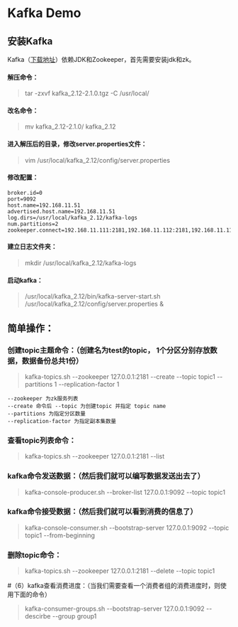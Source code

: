 # Kafka Demo

## 安装Kafka

Kafka（[下载地址](http://kafka.apache.org/downloads.html
)）依赖JDK和Zookeeper，首先需要安装jdk和zk。

#### 解压命令： 
> tar -zxvf kafka_2.12-2.1.0.tgz -C /usr/local/ 

#### 改名命令： 
> mv kafka_2.12-2.1.0/ kafka_2.12 

#### 进入解压后的目录，修改server.properties文件： 
> vim /usr/local/kafka_2.12/config/server.properties 

#### 修改配置： 
```text
broker.id=0 
port=9092 
host.name=192.168.11.51 
advertised.host.name=192.168.11.51 
log.dirs=/usr/local/kafka_2.12/kafka-logs 
num.partitions=2 
zookeeper.connect=192.168.11.111:2181,192.168.11.112:2181,192.168.11.113:2181 
```

#### 建立日志文件夹： 
> mkdir /usr/local/kafka_2.12/kafka-logs 

#### 启动kafka： 
> /usr/local/kafka_2.12/bin/kafka-server-start.sh /usr/local/kafka_2.12/config/server.properties &

## 简单操作： 
### 创建topic主题命令：（创建名为test的topic， 1个分区分别存放数据，数据备份总共1份）
> kafka-topics.sh --zookeeper 127.0.0.1:2181 --create --topic topic1 --partitions 1 --replication-factor 1

```text
--zookeeper 为zk服务列表 
--create 命令后 --topic 为创建topic 并指定 topic name 
--partitions 为指定分区数量 
--replication-factor 为指定副本集数量 
```

### 查看topic列表命令： 
> kafka-topics.sh --zookeeper 127.0.0.1:2181 --list 

### kafka命令发送数据：（然后我们就可以编写数据发送出去了） 
> kafka-console-producer.sh --broker-list 127.0.0.1:9092 --topic topic1 

### kafka命令接受数据：（然后我们就可以看到消费的信息了） 
> kafka-console-consumer.sh --bootstrap-server 127.0.0.1:9092 --topic topic1 --from-beginning 

### 删除topic命令： 
> kafka-topics.sh --zookeeper 127.0.0.1:2181 --delete --topic topic1 

#（6）kafka查看消费进度：（当我们需要查看一个消费者组的消费进度时，则使用下面的命令）
> kafka-consumer-groups.sh --bootstrap-server 127.0.0.1:9092 --descirbe --group group1
